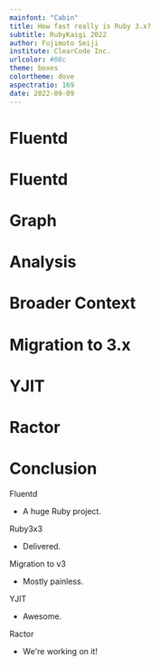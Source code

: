 ```yaml
---
mainfont: "Cabin"
title: How fast really is Ruby 3.x?
subtitle: RubyKaigi 2022
author: Fujimoto Seiji
institute: ClearCode Inc.
urlcolor: #08c
theme: boxes
colortheme: dove
aspectratio: 169
date: 2022-09-09
---
```


# Fluentd

# Fluentd

# Graph

# Analysis

# Broader Context

# Migration to 3.x

# YJIT

# Ractor

# Conclusion

Fluentd

* A huge Ruby project.

Ruby3x3

* Delivered.

Migration to v3

* Mostly painless.

YJIT

* Awesome.

Ractor

* We're working on it!
